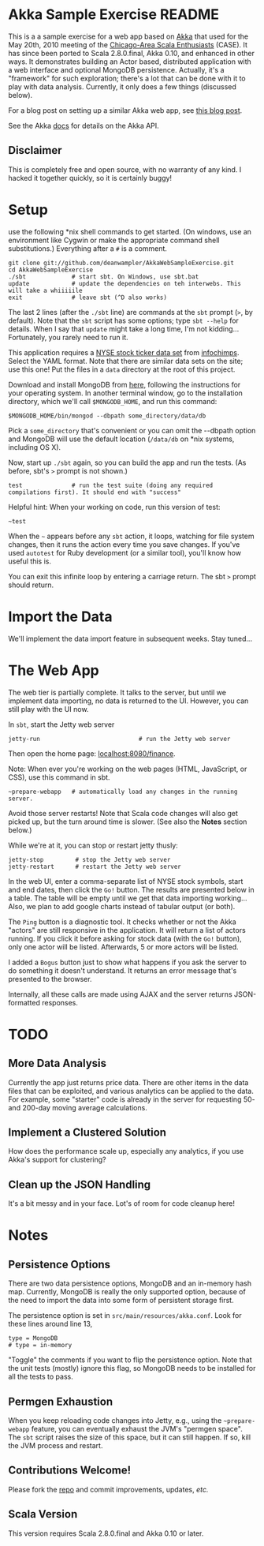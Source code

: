 # Akka Sample Exercise README 

This is a a sample exercise for a web app based on [Akka](http://akkasource.org) that
used for the May 20th, 2010 meeting of the [Chicago-Area Scala Enthusiasts](http://www.meetup.com/chicagoscala/) (CASE).
It has since been ported to Scala 2.8.0.final, Akka 0.10, and enhanced in other ways. It demonstrates building an Actor based, distributed application with a web interface and optional MongoDB persistence. Actually, it's a "framework" for such exploration; there's a lot that can be done with it to play with data analysis. Currently, it only does a few things (discussed below).

For a blog post on setting up a similar Akka web app, see [this blog post](http://roestenburg.agilesquad.com/2010/04/starting-with-akka-and-scala.html).

See the Akka [docs](http://doc.akkasource.org) for details on the Akka API.

## Disclaimer

This is completely free and open source, with no warranty of any kind. I hacked it together quickly, so it is certainly buggy!

# Setup

use the following *nix shell commands to get started. (On windows, use an environment like Cygwin or make the appropriate command shell substitutions.) Everything after a `#` is a comment.

    git clone git://github.com/deanwampler/AkkaWebSampleExercise.git
    cd AkkaWebSampleExercise
    ./sbt             # start sbt. On Windows, use sbt.bat
    update            # update the dependencies on teh interwebs. This will take a whiiiiile
    exit              # leave sbt (^D also works)
    
The last 2 lines (after the `./sbt` line) are commands at the `sbt` prompt (`>`, by default). Note that the `sbt` script has some options; type `sbt --help` for details. When I say that `update` might take a long time, I'm not kidding... Fortunately, you rarely need to run it.

This application requires a [NYSE stock ticker data set](http://infochimps.org/datasets/daily-1970-current-open-close-hi-low-and-volume-nyse-exchange-up--2) from [infochimps](http://infochimps.org). Select the YAML format. Note that there are similar data sets on the site; use this one! Put the files in a `data` directory at the root of this project.

Download and install MongoDB from [here](http://www.mongodb.org/display/DOCS/Downloads), following the instructions for your operating system. In another terminal window, go to the installation directory, which we'll call `$MONGODB_HOME`, and run this command:

    $MONGODB_HOME/bin/mongod --dbpath some_directory/data/db
    
Pick a `some_directory` that's convenient or you can omit the --dbpath option and MongoDB will use the default location (`/data/db` on *nix systems, including OS X).

Now, start up `./sbt` again, so you can build the app and run the tests. (As before, sbt's `>` prompt is not shown.)
     
    test              # run the test suite (doing any required compilations first). It should end with "success"

Helpful hint: When your working on code, run this version of test:

    ~test

When the `~` appears before any `sbt` action, it loops, watching for file system changes, then it runs the action every time you save changes. If you've used `autotest` for Ruby development (or a similar tool), you'll know how useful this is.

You can exit this infinite loop by entering a carriage return. The sbt `>` prompt should return.

# Import the Data

We'll implement the data import feature in subsequent weeks. Stay tuned...


# The Web App

The web tier is partially complete. It talks to the server, but until we implement data importing, no data is returned to the UI. However, you can still play with the UI now.

In `sbt`, start the Jetty web server

    jetty-run                            # run the Jetty web server
    
Then open the home page: [localhost:8080/finance](http://localhost:8080/finance).

Note: When ever you're working on the web pages (HTML, JavaScript, or CSS), use this command in sbt.

    ~prepare-webapp   # automatically load any changes in the running server.
    
Avoid those server restarts! Note that Scala code changes will also get picked up, but the turn around time is slower. (See also the **Notes** section below.)
    
While we're at it, you can stop or restart jetty thusly:

    jetty-stop         # stop the Jetty web server
    jetty-restart      # restart the Jetty web server

In the web UI, enter a comma-separate list of NYSE stock symbols, start and end dates, then click the `Go!` button. The results are presented below in a table. The table will be empty until we get that data importing working... Also, we plan to add google charts instead of tabular output (or both).

The `Ping` button is a diagnostic tool. It checks whether or not the Akka "actors" are still responsive in the application. It will return a list of actors running. If you click it before asking for stock data (with the `Go!` button), only one actor will be listed. Afterwards, 5 or more actors will be listed.

I added a `Bogus` button just to show what happens if you ask the server to do something it doesn't understand. It returns an error message that's presented to the browser.

Internally, all these calls are made using AJAX and the server returns JSON-formatted responses.

# TODO

## More Data Analysis

Currently the app just returns price data. There are other items in the data files that can be exploited, and various analytics can be applied to the data. For example, some "starter" code is already in the server for requesting 50- and 200-day moving average calculations.

## Implement a Clustered Solution

How does the performance scale up, especially any analytics, if you use Akka's support for clustering?

## Clean up the JSON Handling

It's a bit messy and in your face. Lot's of room for code cleanup here!

# Notes

## Persistence Options

There are two data persistence options, MongoDB and an in-memory hash map. Currently, MongoDB is really the only supported option, because of the need to import the data into some form of persistent storage first.

The persistence option is set in `src/main/resources/akka.conf`. Look for these lines around line 13,

    type = MongoDB
    # type = in-memory

"Toggle" the comments if you want to flip the persistence option. Note that the unit tests (mostly) ignore this flag, so MongoDB needs to be installed for all the tests to pass.

## Permgen Exhaustion

When you keep reloading code changes into Jetty, e.g., using the `~prepare-webapp` feature, you can eventually exhaust the JVM's "permgen space". The `sbt` script raises the size of this space, but it can still happen. If so, kill the JVM process and restart.

## Contributions Welcome!

Please fork the [repo](git://github.com/deanwampler/AkkaWebSampleExercise.git) and commit improvements, updates, *etc.*

## Scala Version

This version requires Scala 2.8.0.final and Akka 0.10 or later.
